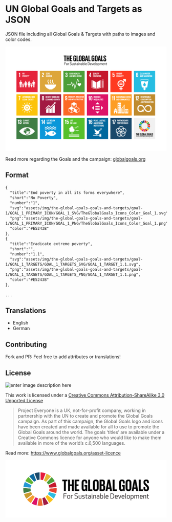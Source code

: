 # UN Global Goals and Targets as JSON

JSON file including all Global Goals &amp; Targets with paths to images and color codes.

![Global Goals](https://raw.githubusercontent.com/TrustchainEG/global-goals-and-targets-json/master/assets/img/the-global-goals-grid-color.png)

Read more regarding the Goals and the campaign: [globalgoals.org](https://www.globalgoals.org/)

## Format

```
{  
  "title":"End poverty in all its forms everywhere",
  "short":"No Poverty",
  "number":"1",
  "svg":"assets/img/the-global-goals-goals-and-targets/goal-1/GOAL_1_PRIMARY_ICON/GOAL_1_SVG/TheGlobalGoals_Icons_Color_Goal_1.svg",
  "png":"assets/img/the-global-goals-goals-and-targets/goal-1/GOAL_1_PRIMARY_ICON/GOAL_1_PNG/TheGlobalGoals_Icons_Color_Goal_1.png",
  "color":"#E5243B"
},
{  
  "title":"Eradicate extreme poverty",
  "short":"",
  "number":"1.1",
  "svg":"assets/img/the-global-goals-goals-and-targets/goal-1/GOAL_1_TARGETS/GOAL_1_TARGETS_SVG/GOAL_1_TARGET_1.1.svg",
  "png":"assets/img/the-global-goals-goals-and-targets/goal-1/GOAL_1_TARGETS/GOAL_1_TARGETS_PNG/GOAL_1_TARGET_1.1.png",
  "color":"#E5243B"
},

...

```

## Translations

* English
* German


## Contributing

Fork and PR: Feel free to add attributes or translations!


## License

![enter image description here](https://i.creativecommons.org/l/by-sa/3.0/88x31.png)

This work is licensed under a [Creative Commons Attribution-ShareAlike 3.0 Unported License](http://creativecommons.org/licenses/by-sa/3.0/)

> Project Everyone is a UK, not-for-profit company, working in
> partnership with the UN to create and promote the Global Goals
> campaign. As part of this campaign, the Global Goals logo and icons
> have been created and made available for all to use to promote the
> Global Goals around the world. The goals ‘titles’ are available under
> a Creative Commons licence for anyone who would like to make them
> available in more of the world’s c.6,500 languages.

Read more: https://www.globalgoals.org/asset-licence

![Global Goals](https://raw.githubusercontent.com/TrustchainEG/global-goals-and-targets-json/master/assets/img/logo-horizontal.png)

